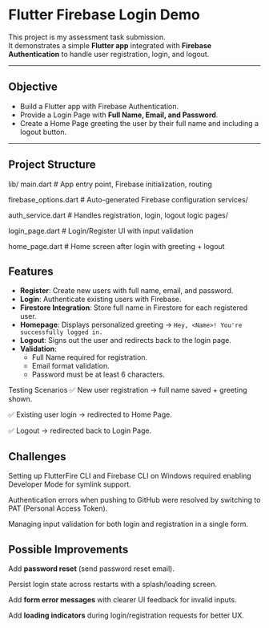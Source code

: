 # Flutter Firebase Login Demo

This project is my assessment task submission.  
It demonstrates a simple **Flutter app** integrated with **Firebase Authentication** to handle user registration, login, and logout.

---

## Objective
- Build a Flutter app with Firebase Authentication.  
- Provide a Login Page with **Full Name, Email, and Password**.  
- Create a Home Page greeting the user by their full name and including a logout button.

---

## Project Structure
lib/
main.dart # App entry point, Firebase initialization, routing

firebase_options.dart # Auto-generated Firebase configuration
services/

auth_service.dart # Handles registration, login, logout logic
pages/

login_page.dart # Login/Register UI with input validation

home_page.dart # Home screen after login with greeting + logout



## Features
- **Register**: Create new users with full name, email, and password.
- **Login**: Authenticate existing users with Firebase.
- **Firestore Integration**: Store full name in Firestore for each registered user.
- **Homepage**: Displays personalized greeting → `Hey, <Name>! You're successfully logged in.`
- **Logout**: Signs out the user and redirects back to the login page.
- **Validation**:
  - Full Name required for registration.
  - Email format validation.
  - Password must be at least 6 characters.


Testing Scenarios
✅ New user registration → full name saved + greeting shown.

✅ Existing user login → redirected to Home Page.

✅ Logout → redirected back to Login Page.

## Challenges
Setting up FlutterFire CLI and Firebase CLI on Windows required enabling Developer Mode for symlink support.

Authentication errors when pushing to GitHub were resolved by switching to PAT (Personal Access Token).

Managing input validation for both login and registration in a single form.

## Possible Improvements
Add **password reset** (send password reset email).  

Persist login state across restarts with a splash/loading screen.  

Add **form error messages** with clearer UI feedback for invalid inputs. 

Add **loading indicators** during login/registration requests for better UX.  

